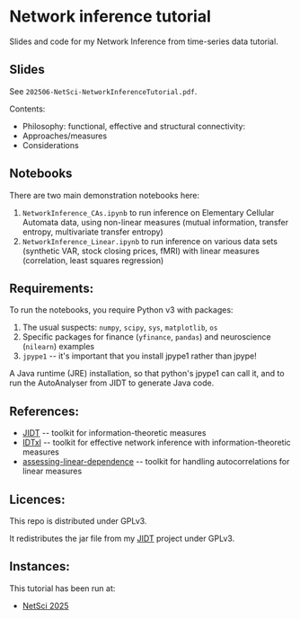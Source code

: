 # Network inference tutorial

Slides and code for my Network Inference from time-series data tutorial.

## Slides

See `202506-NetSci-NetworkInferenceTutorial.pdf`.

Contents:
* Philosophy: functional, effective and structural connectivity:
* Approaches/measures
* Considerations

## Notebooks

There are two main demonstration notebooks here:
1. `NetworkInference_CAs.ipynb` to run inference on Elementary Cellular Automata data, using non-linear measures (mutual information, transfer entropy, multivariate transfer entropy)
2. `NetworkInference_Linear.ipynb` to run inference on various data sets (synthetic VAR, stock closing prices, fMRI) with linear measures (correlation, least squares regression)

## Requirements:

To run the notebooks, you require Python v3 with packages:
1. The usual suspects: `numpy`, `scipy`, `sys`, `matplotlib`, `os`
2. Specific packages for finance (`yfinance`, `pandas`) and neuroscience (`nilearn`) examples
3. `jpype1` -- it's important that you install jpype1 rather than jpype!

A Java runtime (JRE) installation, so that python's jpype1 can call it, and to run the AutoAnalyser from JIDT to generate Java code.

## References:

* [JIDT](https://github.com/jlizier/jidt) -- toolkit for information-theoretic measures
* [IDTxl](https://github.com/pwollstadt/IDTxl) -- toolkit for effective network inference with information-theoretic measures
* [assessing-linear-dependence](https://github.com/olivercliff/assessing-linear-dependence) -- toolkit for handling autocorrelations for linear measures

## Licences:

This repo is distributed under GPLv3.

It redistributes the jar file from my [JIDT](https://github.com/jlizier/jidt) project under GPLv3.

## Instances:

This tutorial has been run at:
* [NetSci 2025](https://netsci2025.github.io/)


